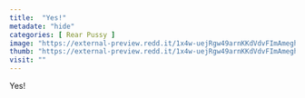 ```yaml
---
title:  "Yes!"
metadate: "hide"
categories: [ Rear Pussy ]
image: "https://external-preview.redd.it/1x4w-uejRgw49arnKKdVdvFImAmeghk0DFRiMmrMg7w.jpg?auto=webp&s=87843dcdb18b179dace84ec27d8269b7ec4401a7"
thumb: "https://external-preview.redd.it/1x4w-uejRgw49arnKKdVdvFImAmeghk0DFRiMmrMg7w.jpg?width=1080&crop=smart&auto=webp&s=8ea5efa64e408490a6428608abf54ef6b34ed67f"
visit: ""
---
```

Yes!
